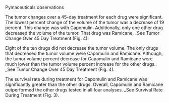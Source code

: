 Pymaceuticals observations

The tumor changes over a 45-day treatment for each drug were significant. The lowest percent change of the volume of the tumor was a decrease of 19 percent. This change was with Capomulin. Additionally, only one other drug decreased the volume of the tumor. That drug was Ramicane. _See Tumor Change Over 45 Day Treatment (Fig. 4).

Eight of the ten drugs did not decrease the tumor volume. The only drugs that decreased the tumor volume were Capomulin and Ramicane. Although, the tumor volume percent decrease for Capomulin and Ramicane were much lower than the tumor volume percent increase for the other drugs. _See Tumor Change Over 45 Day Treatment (Fig. 4).

The survival rate during treatment for Capomulin and Ramicane was significantly greater than the other drugs. Overall, Capomulin and Ramicane outperformed the other drugs tested in all four analyses. _See Survival Rate During Treatment (Fig. 3).
